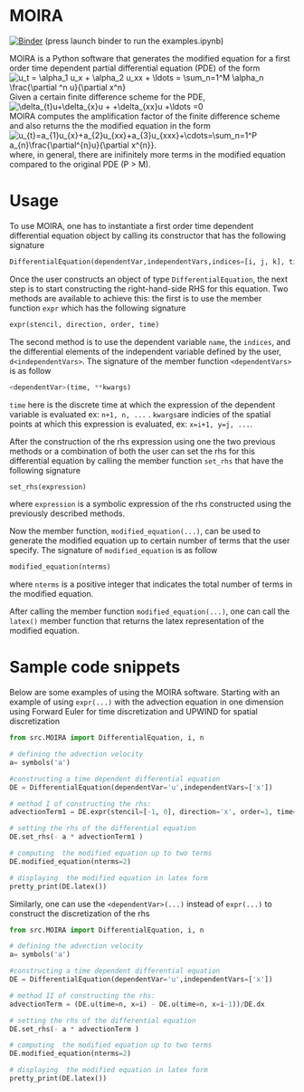 # MOIRA

[![Binder](https://mybinder.org/badge_logo.svg)](https://mybinder.org/v2/gh/mk-95/modified_equation_code_test/master?filepath=examples.ipynb) (press launch binder to run the examples.ipynb)

MOIRA is a Python software that generates the modified equation for a first order time dependent partial differential equation (PDE) of the form
<br/>
<img src="https://latex.codecogs.com/svg.latex?u_t&space;=&space;\alpha_1&space;u_x&space;&plus;&space;\alpha_2&space;u_xx&space;&plus;&space;\ldots&space;=&space;\sum_1^M&space;\alpha_n&space;\frac{\partial&space;^n&space;u}{\partial&space;x^n}" title="u_t = \alpha_1 u_x + \alpha_2 u_xx + \ldots = \sum_n=1^M \alpha_n \frac{\partial ^n u}{\partial x^n}" />
<br/>
Given a certain finite difference scheme for the PDE, 
<br/>
<img src="https://latex.codecogs.com/svg.latex?\delta_{t}u&plus;\delta_{x}u&space;&plus;&space;&plus;\delta_{xx}u&space;&plus;\ldots&space;=0" title="\delta_{t}u+\delta_{x}u + +\delta_{xx}u +\ldots =0" />
<br/>
MOIRA computes the amplification factor of the finite difference scheme and also returns the the modified equation in the form
<br/>
<img src="https://latex.codecogs.com/svg.latex?u_{t}=a_{1}u_{x}&plus;a_{2}u_{xx}&plus;a_{3}u_{xxx}&plus;\cdots=\sum_1^P&space;a_{n}\frac{\partial^{n}u}{\partial&space;x^{n}}." title="u_{t}=a_{1}u_{x}+a_{2}u_{xx}+a_{3}u_{xxx}+\cdots=\sum_n=1^P a_{n}\frac{\partial^{n}u}{\partial x^{n}}." />
<br/>
where, in general, there are inifinitely more terms in the modified equation compared to the original PDE (P > M).

# Usage
To use MOIRA, one has to instantiate a first order time dependent differential equation object by calling its constructor that has the following signature
```Python
DifferentialEquation(dependentVar,independentVars,indices=[i, j, k], timeIndex=n)
```
Once the user constructs an object of type `DifferentialEquation`, the next step is to start constructing the right-hand-side RHS for this equation. Two methods are available to achieve this: the first is to use the member function `expr` which has the following signature
```Python
expr(stencil, direction, order, time)
```
The second method is to use the dependent variable `name`, the `indices`, and the differential elements of the independent variable defined by the user, `d<independentVars>`. The signature of the member function `<dependentVars>` is as follow
```Python
<dependentVar>(time, **kwargs)
```
`time` here is the discrete time at which the expression of the dependent variable is evaluated ex: `n+1, n, ...` . `kwargs`are indicies of the spatial points at which this expression is evaluated, ex: `x=i+1, y=j, ...`.

After the construction of the rhs expression using one the two previous methods or a combination of both the user can set the rhs for this differential equation by calling the member function `set_rhs` that have the following signature
```Python
set_rhs(expression)
```
where `expression` is a symbolic expression of the rhs constructed using the previously described methods.

Now the member function, `modified_equation(...)`, can be used to generate the modified equation up to certain number of terms that the user specify. The signature of `modified_equation` is as follow
```Python
modified_equation(nterms)
```
where `nterms` is a positive integer that indicates the total number of terms in the modified equation.

After calling the member function `modified_equation(...)`, one can call the `latex()` member function that returns the latex representation of the modified equation.

# Sample code snippets
Below are some examples of using the MOIRA software.
Starting with an example of using `expr(...)` with the advection equation in one dimension using Forward Euler for time discretization and UPWIND for spatial discretization

```Python
from src.MOIRA import DifferentialEquation, i, n 

# defining the advection velocity
a= symbols('a') 

#constructing a time dependent differential equation
DE = DifferentialEquation(dependentVar='u',independentVars=['x']) 

# method I of constructing the rhs:
advectionTerm1 = DE.expr(stencil=[-1, 0], direction='x', order=1, time=n) 

# setting the rhs of the differential equation
DE.set_rhs(- a * advectionTerm1 )

# computing  the modified equation up to two terms
DE.modified_equation(nterms=2)

# displaying  the modified equation in latex form
pretty_print(DE.latex())
```

Similarly, one can use the `<dependentVar>(...)` instead of `expr(...)` to construct the discretization of the rhs 

```Python
from src.MOIRA import DifferentialEquation, i, n 

# defining the advection velocity
a= symbols('a') 

#constructing a time dependent differential equation
DE = DifferentialEquation(dependentVar='u',independentVars=['x']) 

# method II of constructing the rhs:
advectionTerm = (DE.u(time=n, x=i) - DE.u(time=n, x=i-1))/DE.dx 

# setting the rhs of the differential equation
DE.set_rhs(- a * advectionTerm )

# computing  the modified equation up to two terms
DE.modified_equation(nterms=2)

# displaying  the modified equation in latex form
pretty_print(DE.latex())
```
